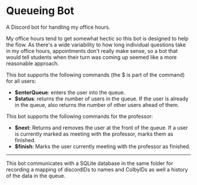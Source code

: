 # Queueing Bot

A Discord bot for handling my office hours. 

My office hours tend to get somewhat hectic so this bot is designed to help the flow. As there's a wide variability to how long individual questions take in my office hours, appointments don't really make sense, so a bot that would tell students when their turn was coming up seemed like a more reasonable approach.

This bot supports the following commands (the $ is part of the command) for all users:
* __$enterQueue__: enters the user into the queue.
* __$status__: returns the number of users in the queue. If the user is already in the queue, also returns the number of other users ahead of them.

This bot supports the following commands for the professor: 
* __$next__: Returns and removes the user at the front of the queue. If a user is currently marked as meeting with the professor, marks them as finished.
* __$finish__: Marks the user currently meeting with the professor as finished.

---

This bot communicates with a SQLite database in the same folder for recording a mapping of discordIDs to names and ColbyIDs as well a history of the data in the queue.